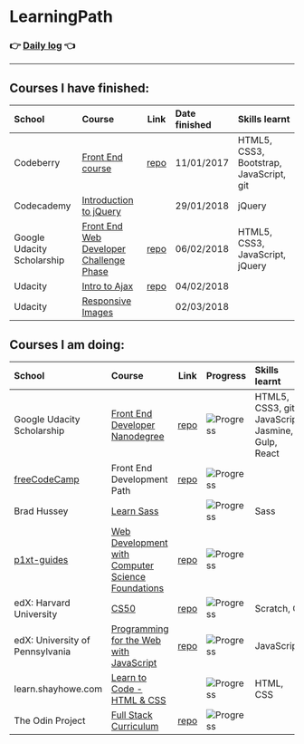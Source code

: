# LearningPath

### 👉 [Daily log](https://github.com/jpacsai/LearningPath/blob/master/Daily-log/README.md) 👈

***

## Courses I have finished:

| School | Course | Link | Date finished | Skills learnt |
| :----- | :----- | :--: | :------------ | :------------ |
| Codeberry | [Front End course](https://codeberryschool.com/en/) | [repo](https://github.com/jpacsai/codeBerrySchool) | 11/01/2017 | HTML5, CSS3, Bootstrap, JavaScript, git |
| Codecademy | [Introduction to jQuery](https://www.codecademy.com/learn/learn-jquery) | | 29/01/2018 | jQuery |
| Google Udacity Scholarship | [Front End Web Developer Challenge Phase](https://www.udacity.com/google-scholarships) | [repo](https://github.com/jpacsai/GoogleUdacity_Nanodegree/tree/master/ChallengePhase) | 06/02/2018 | HTML5, CSS3, JavaScript, jQuery |
| Udacity | [Intro to Ajax](https://eu.udacity.com/course/intro-to-ajax--ud110) | [repo](https://github.com/jpacsai/Udacity/tree/master/IntroToAjax) | 04/02/2018 | |
| Udacity | [Responsive Images](https://eu.udacity.com/course/responsive-images--ud882) |  | 02/03/2018 | |

## Courses I am doing:

| School | Course | Link | Progress | Skills learnt |
| :----- | :----- | :--: | :------- | :------------ |
| Google Udacity Scholarship | [Front End Developer Nanodegree](https://eu.udacity.com/course/front-end-web-developer-nanodegree--nd001) | [repo](https://github.com/jpacsai/GoogleUdacity_Nanodegree/tree/master/Nanodegree) | ![Progress](http://progressed.io/bar/95) | HTML5, CSS3, git, JavaScript, Jasmine, Gulp, React |
| [freeCodeCamp](https://www.freecodecamp.org/) | Front End Development Path | [repo](https://github.com/jpacsai/freeCodeCamp) | ![Progress](http://progressed.io/bar/33) | |
| Brad Hussey | [Learn Sass](https://www.youtube.com/playlist?list=PLUoqTnNH-2XxOt7UsKlTqbfrA2ucGosCR) | | ![Progress](http://progressed.io/bar/38) | Sass |
| [p1xt-guides](https://github.com/P1xt/p1xt-guides) | [Web Development with Computer Science Foundations](https://github.com/P1xt/p1xt-guides/blob/master/wd-cs.md) | [repo](https://github.com/jpacsai/p1xt-guides/blob/master/wd-cs.md) | ![Progress](http://progressed.io/bar/5) | |
| edX: Harvard University | [CS50](https://courses.edx.org/courses/course-v1:HarvardX+CS50+X/course/) | [repo](https://github.com/jpacsai/HarvardX_CS50x) | ![Progress](http://progressed.io/bar/25) | Scratch, C |
| edX: University of Pennsylvania | [Programming for the Web with JavaScript](https://www.edx.org/course/programming-web-javascript-pennx-sd4x) | [repo](https://github.com/jpacsai/PennX_Javascript_SD4x) | ![Progress](http://progressed.io/bar/50) | JavaScript |
| learn.shayhowe.com | [Learn to Code - HTML & CSS](https://learn.shayhowe.com/html-css/) | | ![Progress](http://progressed.io/bar/50) | HTML, CSS |
| The Odin Project | [Full Stack Curriculum](https://www.theodinproject.com/home) | [repo](https://github.com/jpacsai/TheOdinProject) | ![Progress](http://progressed.io/bar/5) | |
<!--
- ### [Udemy - The Web Developer Bootcamp](https://www.udemy.com/the-web-developer-bootcamp/)  
  16/02/2017 -  
  _HTML5, CSS3, Bootstrap, JavaScript, jQuery, NodeJS, Express, MongoDB, UI, PassportJS_
- ### [NetAcademia - Web Developer](https://netacademia.hu/webfejleszto)  
  15/09/2017 -  
  - [x] Bootstrap 4
  - [ ] jQuery :hourglass_flowing_sand:
  - [ ] Angular foundations
  - [ ] Angular Advanced
  - [ ] Angular Pro
  - [ ] Ionic
  - [ ] Electron 
- ### [Brad Hussey - Learn Sass](https://www.youtube.com/playlist?list=PLUoqTnNH-2XxOt7UsKlTqbfrA2ucGosCR)  
  14/05/2018 -  
   - [x] Obligatory Welcome Video
   - [x] WTF is Sass?
   - [x] How to install and compile Sass?
   - [x] Download the course files
   - [ ] Sass tools and editors
   - [ ] Code your first Sass website
   - [ ] Sass best practices
   - [ ] Partials, variables & imports
   - [ ] Sass mixins
   - [ ] Coding with Bourbon #1
   - [ ] Coding with Bourbon #2
   - [ ] Style a portfolio landing page #1
   - [ ] Style a portfolio landing page #2
   - [ ] Now what do I do?
   - [ ] Sass vs CSS
-->

